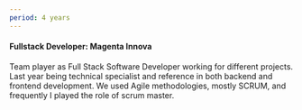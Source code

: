 ```yaml
---
period: 4 years
---
```

#### Fullstack Developer: Magenta Innova

Team player as Full Stack Software Developer working for different projects.
Last year being technical specialist and reference in both backend and frontend development.
We used Agile methodologies, mostly SCRUM, and frequently I played the role of scrum master.
